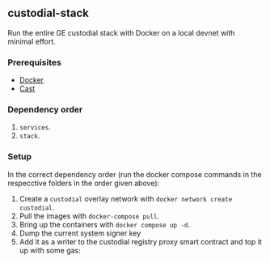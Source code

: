 ## custodial-stack

Run the entire GE custodial stack with Docker on a local devnet with minimal
effort.

### Prerequisites

- [Docker](https://docs.docker.com/engine/install/)
- [Cast](https://book.getfoundry.sh/getting-started/installation)

### Dependency order

1. `services`.
2. `stack`.

### Setup

In the correct dependency order (run the docker compose commands in the
respecctive folders in the order given above):

1. Create a `custodial` overlay network with `docker network create custodial`.
2. Pull the images with `docker-compose pull`.
3. Bring up the containers with `docker compose up -d`.
4. Dump the current system signer key
5. Add it as a writer to the custodial registry proxy smart contract and top it
   up with some gas:
